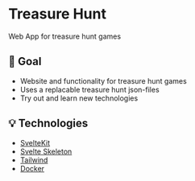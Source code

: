 # Treasure Hunt

Web App for treasure hunt games

## 🎯 Goal

- Website and functionality for treasure hunt games
- Uses a replacable treasure hunt json-files
- Try out and learn new technologies

## 💡 Technologies

- [SvelteKit](https://kit.svelte.dev/)
- [Svelte Skeleton](https://www.skeleton.dev/)
- [Tailwind](https://tailwindcss.com/)
- [Docker](https://www.docker.com/)
